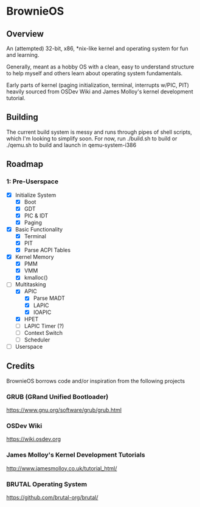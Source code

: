# BrownieOS

## Overview

An (attempted) 32-bit, x86, *nix-like kernel and operating system for fun and learning. 

Generally, meant as a hobby OS with a clean, easy to understand structure to help myself and others learn about operating system fundamentals.

Early parts of kernel (paging initialization, terminal, interrupts w/PIC, PIT) heavily sourced from OSDev Wiki and James Molloy's kernel development tutorial. 

## Building

The current build system is messy and runs through pipes of shell scripts, which I'm looking to simplify soon. For now, run ./build.sh to build or ./qemu.sh to build and launch in qemu-system-i386

## Roadmap

### 1: Pre-Userspace

- [x] Initialize System
    - [x] Boot
    - [x] GDT
    - [x] PIC & IDT
    - [x] Paging

- [x] Basic Functionality
    - [x] Terminal
    - [x] PIT
    - [x] Parse ACPI Tables

- [x] Kernel Memory
    - [x] PMM
    - [x] VMM
    - [x] kmalloc()

- [ ] Multitasking
    - [x] APIC
        - [x] Parse MADT
        - [x] LAPIC
        - [x] IOAPIC
    - [x] HPET
    - [ ] LAPIC Timer (?)
    - [ ] Context Switch
    - [ ] Scheduler

- [ ] Userspace

## Credits

BrownieOS borrows code and/or inspiration from the following projects

### GRUB (GRand Unified Bootloader)

<https://www.gnu.org/software/grub/grub.html>

### OSDev Wiki

<https://wiki.osdev.org>

### James Molloy's Kernel Development Tutorials

<http://www.jamesmolloy.co.uk/tutorial_html/>

### BRUTAL Operating System

<https://github.com/brutal-org/brutal/>
